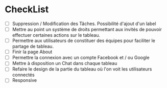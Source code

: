 # CheckList

- [ ] Suppression / Modification des Tâches. Possibilité d'ajout d'un label
- [ ] Mettre au point un système de droits permettant aux invités de pouvoir effectuer certaines actions sur le tableau.
- [ ] Permettre aux utilisateurs de constituer des équipes pour faciliter le partage de tableau.
- [ ] Finir la page About
- [ ] Permettre la connexion avec un compte Facebook et / ou Google
- [ ] Mettre à disposition un Chat dans chaque tableau
- [ ] Refaire le design de la partie du tableau où l'on voit les utilisateurs connectés
- [ ] Responsive
